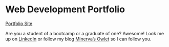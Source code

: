 Web Development Portfolio
=========================

[Portfolio Site](http://nkabrown.herokuapp.com)

Are you a student of a bootcamp or a graduate of one? Awesome! Look me up on [LinkedIn](www.linkedin.com/in/nkabrown) or follow my blog [Minerva’s Owlet](http://nkabrown.tumblr.com) so I can follow you.
